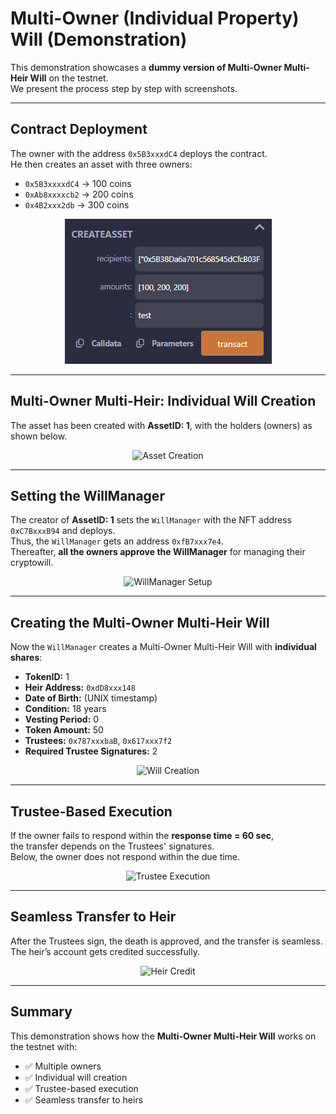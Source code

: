 # Multi-Owner (Individual Property) Will (Demonstration)

This demonstration showcases a **dummy version of Multi-Owner Multi-Heir Will** on the testnet.  
We present the process step by step with screenshots.

---

## Contract Deployment
The owner with the address `0x5B3xxxdC4` deploys the contract.  
He then creates an asset with three owners:

- `0x5B3xxxxdC4` → 100 coins  
- `0xAb8xxxxcb2` → 200 coins  
- `0x4B2xxx2db` → 300 coins  

<p align="center">
  <img src="whole property/0. asset with 500 token amount.png" class="demo-img" alt="Contract Deployment"/>
</p>

---

## Multi-Owner Multi-Heir: Individual Will Creation
The asset has been created with **AssetID: 1**, with the holders (owners) as shown below.

<p align="center">
  <img src="fig2.png" class="demo-img" alt="Asset Creation"/>
</p>

---

## Setting the WillManager
The creator of **AssetID: 1** sets the `WillManager` with the NFT address `0xC7BxxxB94` and deploys.  
Thus, the `WillManager` gets an address `0xfB7xxx7e4`.  
Thereafter, **all the owners approve the WillManager** for managing their cryptowill.

<p align="center">
  <img src="fig3.png" class="demo-img" alt="WillManager Setup"/>
</p>

---

## Creating the Multi-Owner Multi-Heir Will
Now the `WillManager` creates a Multi-Owner Multi-Heir Will with **individual shares**:

- **TokenID:** 1  
- **Heir Address:** `0xdD8xxx148`  
- **Date of Birth:** (UNIX timestamp)  
- **Condition:** 18 years  
- **Vesting Period:** 0  
- **Token Amount:** 50  
- **Trustees:** `0x787xxxbaB`, `0x617xxx7f2`  
- **Required Trustee Signatures:** 2  

<p align="center">
  <img src="fig4.png" class="demo-img" alt="Will Creation"/>
</p>

---

## Trustee-Based Execution
If the owner fails to respond within the **response time = 60 sec**,  
the transfer depends on the Trustees' signatures.  
Below, the owner does not respond within the due time.

<p align="center">
  <img src="fig5.png" class="demo-img" alt="Trustee Execution"/>
</p>

---

## Seamless Transfer to Heir
After the Trustees sign, the death is approved, and the transfer is seamless.  
The heir’s account gets credited successfully.

<p align="center">
  <img src="fig6.png" class="demo-img" alt="Heir Credit"/>
</p>

---

## Summary
This demonstration shows how the **Multi-Owner Multi-Heir Will** works on the testnet with:

- ✅ Multiple owners  
- ✅ Individual will creation  
- ✅ Trustee-based execution  
- ✅ Seamless transfer to heirs  


